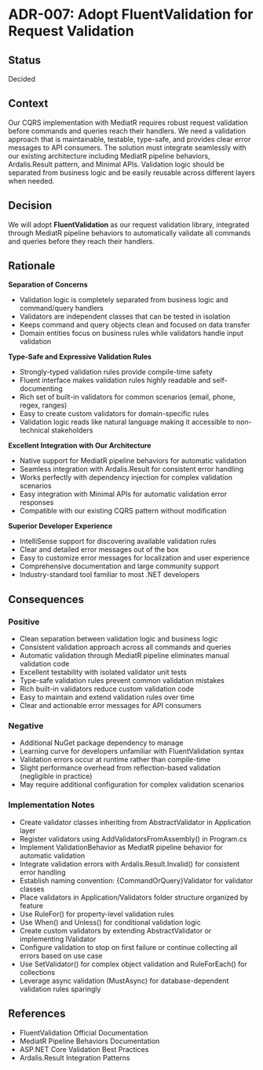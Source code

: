 # ADR-007: Adopt FluentValidation for Request Validation

## Status
Decided

## Context
Our CQRS implementation with MediatR requires robust request validation before commands and queries reach their handlers. We need a validation approach that is maintainable, testable, type-safe, and provides clear error messages to API consumers. The solution must integrate seamlessly with our existing architecture including MediatR pipeline behaviors, Ardalis.Result pattern, and Minimal APIs. Validation logic should be separated from business logic and be easily reusable across different layers when needed.

## Decision
We will adopt **FluentValidation** as our request validation library, integrated through MediatR pipeline behaviors to automatically validate all commands and queries before they reach their handlers.

## Rationale

**Separation of Concerns**
- Validation logic is completely separated from business logic and command/query handlers
- Validators are independent classes that can be tested in isolation
- Keeps command and query objects clean and focused on data transfer
- Domain entities focus on business rules while validators handle input validation

**Type-Safe and Expressive Validation Rules**
- Strongly-typed validation rules provide compile-time safety
- Fluent interface makes validation rules highly readable and self-documenting
- Rich set of built-in validators for common scenarios (email, phone, regex, ranges)
- Easy to create custom validators for domain-specific rules
- Validation logic reads like natural language making it accessible to non-technical stakeholders

**Excellent Integration with Our Architecture**
- Native support for MediatR pipeline behaviors for automatic validation
- Seamless integration with Ardalis.Result for consistent error handling
- Works perfectly with dependency injection for complex validation scenarios
- Easy integration with Minimal APIs for automatic validation error responses
- Compatible with our existing CQRS pattern without modification

**Superior Developer Experience**
- IntelliSense support for discovering available validation rules
- Clear and detailed error messages out of the box
- Easy to customize error messages for localization and user experience
- Comprehensive documentation and large community support
- Industry-standard tool familiar to most .NET developers

## Consequences

### Positive
- Clean separation between validation logic and business logic
- Consistent validation approach across all commands and queries
- Automatic validation through MediatR pipeline eliminates manual validation code
- Excellent testability with isolated validator unit tests
- Type-safe validation rules prevent common validation mistakes
- Rich built-in validators reduce custom validation code
- Easy to maintain and extend validation rules over time
- Clear and actionable error messages for API consumers

### Negative
- Additional NuGet package dependency to manage
- Learning curve for developers unfamiliar with FluentValidation syntax
- Validation errors occur at runtime rather than compile-time
- Slight performance overhead from reflection-based validation (negligible in practice)
- May require additional configuration for complex validation scenarios

### Implementation Notes
- Create validator classes inheriting from AbstractValidator<T> in Application layer
- Register validators using AddValidatorsFromAssembly() in Program.cs
- Implement ValidationBehavior as MediatR pipeline behavior for automatic validation
- Integrate validation errors with Ardalis.Result.Invalid() for consistent error handling
- Establish naming convention: {CommandOrQuery}Validator for validator classes
- Place validators in Application/Validators folder structure organized by feature
- Use RuleFor() for property-level validation rules
- Use When() and Unless() for conditional validation logic
- Create custom validators by extending AbstractValidator or implementing IValidator
- Configure validation to stop on first failure or continue collecting all errors based on use case
- Use SetValidator() for complex object validation and RuleForEach() for collections
- Leverage async validation (MustAsync) for database-dependent validation rules sparingly

## References
- FluentValidation Official Documentation
- MediatR Pipeline Behaviors Documentation
- ASP.NET Core Validation Best Practices
- Ardalis.Result Integration Patterns